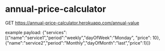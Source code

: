 # annual-price-calculator
GET https://annual-price-calculator.herokuapp.com/annual-value

example payload:
{"services":[{"name":"service1","period":"weekly","dayOfWeek":"Monday", "price": 10},{"name":"service2","period":"Monthly","dayOfMonth":"last","price":1}]}